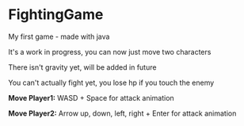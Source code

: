 # FightingGame
My first game - made with java

It's a work in progress, you can now just move two characters

There isn't gravity yet, will be added in future

You can't actually fight yet, you lose hp if you touch the enemy



**Move Player1:** WASD + Space for attack animation

**Move Player2:** Arrow up, down, left, right + Enter for attack animation
